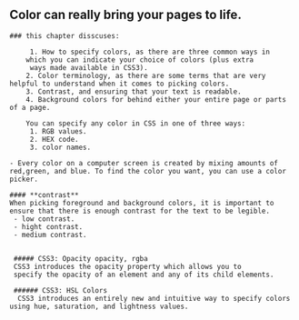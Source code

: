 ## Color can really bring your pages to life.
    
    ### this chapter disscuses:
            
         1. How to specify colors, as there are three common ways in
        which you can indicate your choice of colors (plus extra
         ways made available in CSS3).
        2. Color terminology, as there are some terms that are very helpful to understand when it comes to picking colors.
        3. Contrast, and ensuring that your text is readable.
        4. Background colors for behind either your entire page or parts of a page.
                
        You can specify any color in CSS in one of three ways:
         1. RGB values.
         2. HEX code.
         3. color names.
    
    - Every color on a computer screen is created by mixing amounts of red,green, and blue. To find the color you want, you can use a color picker.

    #### **contrast** 
    When picking foreground and background colors, it is important to ensure that there is enough contrast for the text to be legible.
     - low contrast.
     - hight contrast.
     - medium contrast.


     ##### CSS3: Opacity opacity, rgba
     CSS3 introduces the opacity property which allows you to
     specify the opacity of an element and any of its child elements. 

     ###### CSS3: HSL Colors
      CSS3 introduces an entirely new and intuitive way to specify colors using hue, saturation, and lightness values.
